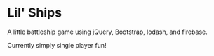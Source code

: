 # Lil' Ships

A little battleship game using jQuery, Bootstrap, lodash, and firebase.

Currently simply single player fun!
